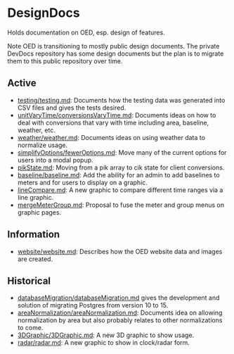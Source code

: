 # DesignDocs

Holds documentation on OED, esp. design of features.

Note OED is transitioning to mostly public design documents. The private DevDocs repository has some design documents but the plan is to migrate them to this public repository over time.

## Active

- [testing/testing.md](./testing/testing.md): Documents how the testing data was generated into CSV files and gives the tests desired.
- [unitVaryTime/conversionsVaryTime.md](/unitVaryTime/conversionsVaryTime.md): Documents ideas on how to deal with conversions that vary with time including area, baseline, weather, etc.
- [weather/weather.md](./weather/weather.md): Documents ideas on using weather data to normalize usage.
- [simplifyOptions/fewerOptions.md](./simplifyOptions/fewerOptions.md): Move many of the current options for users into a modal popup.
- [pikState.md](./pikState.md): Moving from a pik array to cik state for client conversions.
- [baseline/baseline.md](./baseline/baseline.md): Add the ability for an admin to add baselines to meters and for users to display on a graphic.
- [lineCompare.md](./lineCompare/lineCompare.md): A new graphic to compare different time ranges via a line graphic.
- [mergeMeterGroup.md](./MergeMeterGroup/mergeMeterGroup.md): Proposal to fuse the meter and group menus on graphic pages.

## Information

- [website/website.md](./website/website.md): Describes how the OED website data and images are created.

## Historical

- [databaseMigration/databaseMigration.md](./databaseMigration/databaseMigration.md) gives the development and solution of migrating Postgres from version 10 to 15.
- [areaNormalization/areaNormalization.md](./areaNormalization/areaNormalization.md): Documents idea on allowing normalization by area but also probably relates to other normalizations to come.
- [3DGraphic/3DGraphic.md](./3DGraphic/3DGraphic.md): A new 3D graphic to show usage.
- [radar/radar.md](./radar/radar.md): A new graphic to show in clock/radar form.
